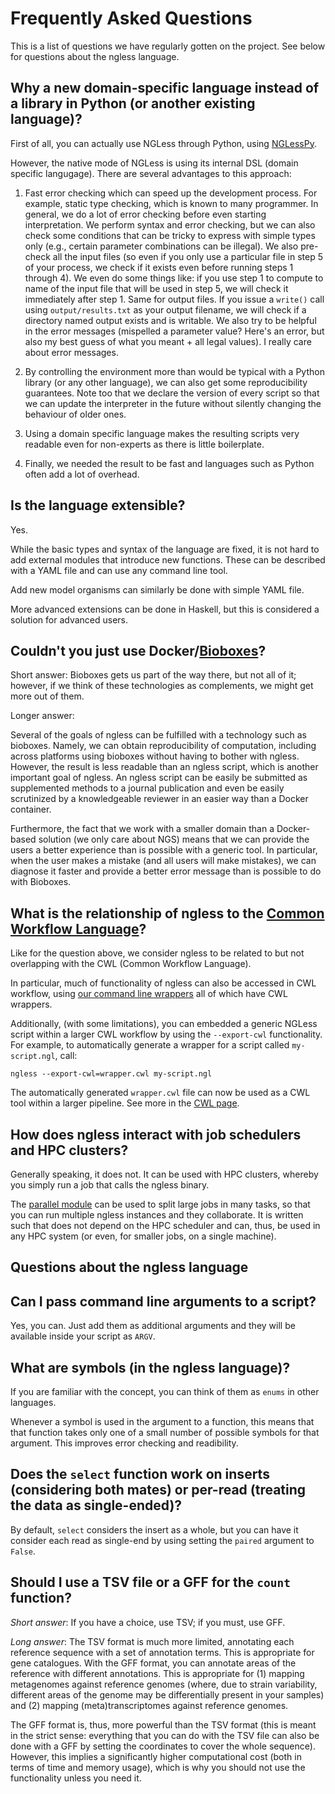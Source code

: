 # Frequently Asked Questions

This is a list of questions we have regularly gotten on the project. See below
for questions about the ngless language.

## Why a new domain-specific language instead of a library in Python (or another existing language)?

First of all, you can actually use NGLess through Python, using
[NGLessPy](https://github.com/ngless-toolkit/nglesspy).

However, the native mode of NGLess is using its internal DSL (domain specific
langugage).  There are several advantages to this approach:

1. Fast error checking which can speed up the development process. For example,
   static type checking, which is known to many programmer. In general, we do a
   lot of error checking before even starting interpretation. We perform syntax
   and error checking, but we can also check some conditions that can be tricky
   to express with simple types only (e.g., certain parameter combinations can
   be illegal). We also pre-check all the input files (so even if you only use
   a particular file in step 5 of your process, we check if it exists even
   before running steps 1 through 4). We even do some things like: if you use
   step 1 to compute to name of the input file that will be used in step 5, we
   will check it immediately after step 1. Same for output files. If you issue
   a `write()` call using `output/results.txt` as your output filename, we will
   check if a directory named output exists and is writable. We also try to be
   helpful in the error messages (mispelled a parameter value? Here's an error,
   but also my best guess of what you meant + all legal values). I really care
   about error messages.

2. By controlling the environment more than would be typical with a Python
   library (or any other language), we can also get some reproducibility
   guarantees. Note too that we declare the version of every script so that we
   can update the interpreter in the future without silently changing the
   behaviour of older ones.

3. Using a domain specific language makes the resulting scripts very readable
   even for non-experts as there is little boilerplate.

4. Finally, we needed the result to be fast and languages such as Python often
   add a lot of overhead.

## Is the language extensible?

Yes.

While the basic types and syntax of the language are fixed, it is not hard to
add external modules that introduce new functions. These can be described with
a YAML file and can use any command line tool.

Add new model organisms can similarly be done with simple YAML file.

More advanced extensions can be done in Haskell, but this is considered a
solution for advanced users.

## Couldn't you just use Docker/[Bioboxes](http://bioboxes.org/)?

Short answer: Bioboxes gets us part of the way there, but not all of it;
however, if we think of these technologies as complements, we might get more
out of them.

Longer answer:

Several of the goals of ngless can be fulfilled with a technology such as
bioboxes. Namely, we can obtain reproducibility of computation, including
across platforms using bioboxes without having to bother with ngless. However,
the result is less readable than an ngless script, which is another important
goal of ngless. An ngless script can be easily be submitted as supplemented
methods to a journal publication and even be easily scrutinized by a
knowledgeable reviewer in an easier way than a Docker container.

Furthermore, the fact that we work with a smaller domain than a Docker-based
solution (we only care about NGS) means that we can provide the users a better
experience than is possible with a generic tool. In particular, when the user
makes a mistake (and all users will make mistakes), we can diagnose it faster
and provide a better error message than is possible to do with Bioboxes.

## What is the relationship of ngless to the [Common Workflow Language](http://common-workflow-language.github.io/)?

Like for the question above, we consider ngless to be related to but not
overlapping with the CWL (Common Workflow Language).

In particular, much of functionality of ngless can also be accessed in CWL
workflow, using [our command line wrappers](command-line-wrappers.html) all of
which have CWL wrappers.

Additionally, (with some limitations), you can embedded a generic NGLess script
within a larger CWL workflow by using the `--export-cwl` functionality. For
example, to automatically generate a wrapper for a script called
`my-script.ngl`, call:

    ngless --export-cwl=wrapper.cwl my-script.ngl

The automatically generated `wrapper.cwl` file can now be used as a CWL tool
within a larger pipeline. See more in the [CWL page](cwl.html).

## How does ngless interact with job schedulers and HPC clusters?

Generally speaking, it does not. It can be used with HPC clusters, whereby you
simply run a job that calls the ngless binary.

The [parallel
module](https://ngless.embl.de/stdlib.html?highlight=parallel#parallel-module)
can be used to split large jobs in many tasks, so that you can run multiple
ngless instances and they collaborate. It is written such that does not depend
on the HPC scheduler and can, thus, be used in any HPC system (or even, for
smaller jobs, on a single machine).

## Questions about the ngless language

## Can I pass command line arguments to a script?

Yes, you can. Just add them as additional arguments and they will be available
inside your script as `ARGV`.

## What are symbols (in the ngless language)?

If you are familiar with the concept, you can think of them as `enums` in other
languages.

Whenever a symbol is used in the argument to a function, this means that that
function takes only one of a small number of possible symbols for that
argument. This improves error checking and readibility.

## Does the `select` function work on inserts (considering both mates) or per-read (treating the data as single-ended)?

By default, `select` considers the insert as a whole, but you can have it
consider each read as single-end by using setting the `paired` argument to
`False`.

## Should I use a TSV file or a GFF for the `count` function?

_Short answer_: If you have a choice, use TSV; if you must, use GFF.

_Long answer_: The TSV format is much more limited, annotating each reference
sequence with a set of annotation terms. This is appropriate for gene
catalogues. With the GFF format, you can annotate areas of the reference with
different annotations. This is appropriate for (1) mapping metagenomes against
reference genomes (where, due to strain variability, different areas of the
genome may be differentially present in your samples) and (2) mapping
(meta)transcriptomes against reference genomes.

The GFF format is, thus, more powerful than the TSV format (this is meant in
the strict sense: everything that you can do with the TSV file can also be done
with a GFF by setting the coordinates to cover the whole sequence). However,
this implies a significantly higher computational cost (both in terms of time
and memory usage), which is why you should not use the functionality unless you
need it.



